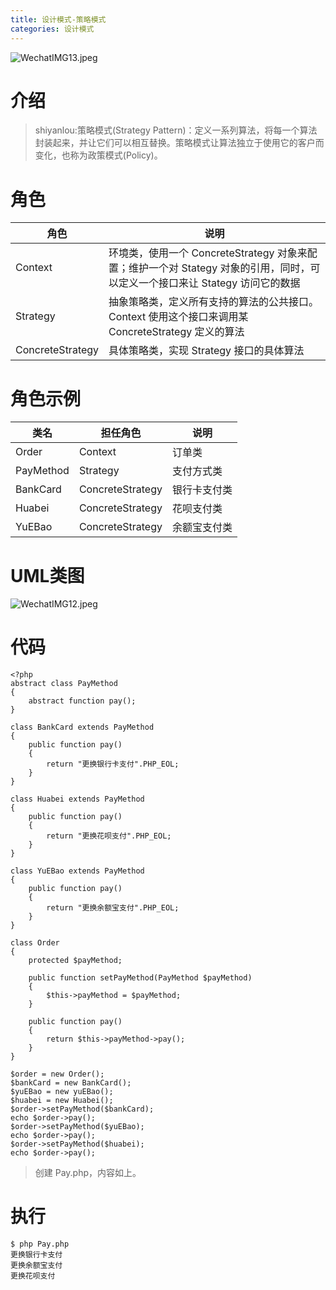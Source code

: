 ```yaml
---
title: 设计模式-策略模式
categories: 设计模式
---
```

![WechatIMG13.jpeg](https://upload-images.jianshu.io/upload_images/15325592-ded5eec8e66f17c5.jpeg?imageMogr2/auto-orient/strip%7CimageView2/2/w/1240)
<!-- more -->


#  介绍
> shiyanlou:策略模式(Strategy Pattern)：定义一系列算法，将每一个算法封装起来，并让它们可以相互替换。策略模式让算法独立于使用它的客户而变化，也称为政策模式(Policy)。


#  角色 

|角色|    说明|
| ------------ | ------------ |
|Context| 环境类，使用一个 ConcreteStrategy 对象来配置；维护一个对 Stategy 对象的引用，同时，可以定义一个接口来让 Stategy 访问它的数据
|Strategy| 抽象策略类，定义所有支持的算法的公共接口。Context 使用这个接口来调用某 ConcreteStrategy 定义的算法
|ConcreteStrategy| 具体策略类，实现 Strategy 接口的具体算法

#  角色示例

|类名 |担任角色|  说明|
| ------------ | ------------ |------------ |
|Order|Context|订单类|
|PayMethod|Strategy|支付方式类|
|BankCard|ConcreteStrategy|银行卡支付类|
|Huabei|ConcreteStrategy|花呗支付类|
|YuEBao|ConcreteStrategy|余额宝支付类|

#  UML类图

![WechatIMG12.jpeg](https://upload-images.jianshu.io/upload_images/15325592-2cd3c0dcff165d36.jpeg?imageMogr2/auto-orient/strip%7CimageView2/2/w/1240)
<!-- more -->


#  代码

```
<?php 
abstract class PayMethod
{
    abstract function pay();
}

class BankCard extends PayMethod
{
    public function pay()
    {
        return "更换银行卡支付".PHP_EOL;
    }
}

class Huabei extends PayMethod
{
    public function pay()
    {
        return "更换花呗支付".PHP_EOL;
    }
}

class YuEBao extends PayMethod
{
    public function pay()
    {
        return "更换余额宝支付".PHP_EOL;
    }
}

class Order
{
    protected $payMethod;

    public function setPayMethod(PayMethod $payMethod)
    {
        $this->payMethod = $payMethod;
    }

    public function pay()
    {
        return $this->payMethod->pay();
    }
}

$order = new Order();
$bankCard = new BankCard();
$yuEBao = new yuEBao();
$huabei = new Huabei();
$order->setPayMethod($bankCard);
echo $order->pay();
$order->setPayMethod($yuEBao);
echo $order->pay();
$order->setPayMethod($huabei);
echo $order->pay();
```
> 创建 Pay.php，内容如上。

#  执行

```
$ php Pay.php
更换银行卡支付
更换余额宝支付
更换花呗支付
```
